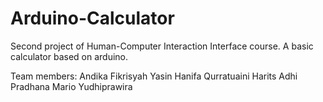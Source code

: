# Arduino-Calculator

Second project of Human-Computer Interaction Interface course. A basic calculator based on arduino.

Team members:
Andika Fikrisyah Yasin
Hanifa Qurratuaini
Harits Adhi Pradhana
Mario Yudhiprawira
